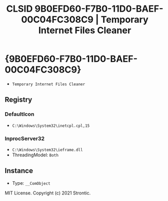 ﻿---
title: "CLSID 9B0EFD60-F7B0-11D0-BAEF-00C04FC308C9 | Temporary Internet Files Cleaner"
excerpt: What is COM-Object CLSID 9B0EFD60-F7B0-11D0-BAEF-00C04FC308C9?
---

# {9B0EFD60-F7B0-11D0-BAEF-00C04FC308C9}

* `Temporary Internet Files Cleaner`

## Registry


### DefaultIcon

* `C:\Windows\System32\inetcpl.cpl,15`

### InprocServer32

* `C:\Windows\System32\ieframe.dll`
* ThreadingModel: `Both`

## Instance

* Type: `__ComObject`

MIT License. Copyright (c) 2021 Strontic.


